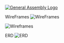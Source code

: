 [![General Assembly Logo](https://camo.githubusercontent.com/1a91b05b8f4d44b5bbfb83abac2b0996d8e26c92/687474703a2f2f692e696d6775722e636f6d2f6b6538555354712e706e67)](https://generalassemb.ly/education/web-development-immersive)

WireFrames
![WireFrames](https://user-images.githubusercontent.com/41646757/51697544-0e023980-1fd6-11e9-9264-e85c741749b7.png)

![Wireframes](https://user-images.githubusercontent.com/41646757/51697592-30945280-1fd6-11e9-8844-331b76a2e859.png)

ERD
![ERD](https://user-images.githubusercontent.com/41646757/51697624-443fb900-1fd6-11e9-9477-0be2dbc362ab.png)
